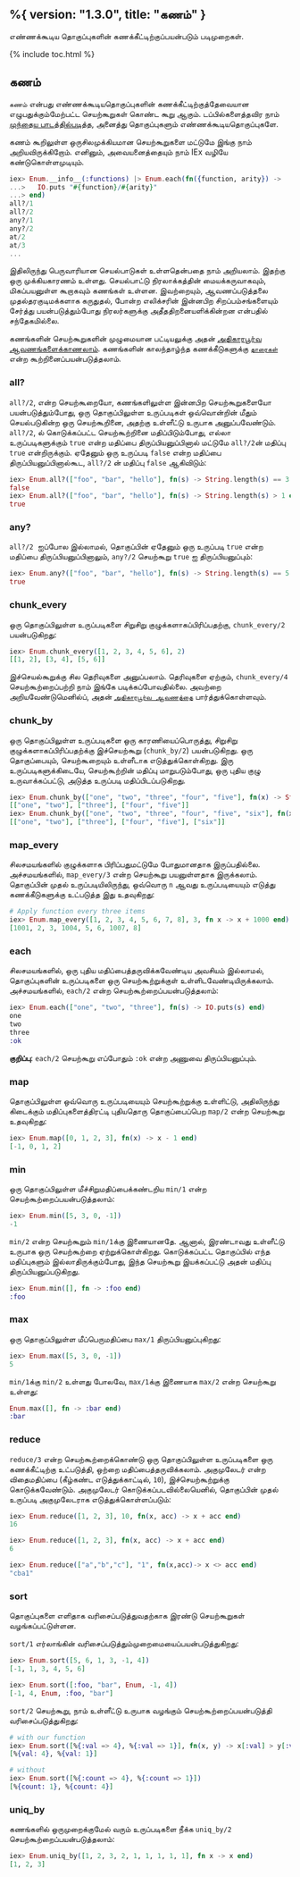 %{
  version: "1.3.0",
  title: "கணம்"
}
---

எண்ணக்கூடிய தொகுப்புகளின் கணக்கீட்டிற்குப்பயன்படும் படிமுறைகள்.

{% include toc.html %}

## கணம்

`கணம்` என்பது எண்ணக்கூடியதொகுப்புகளின் கணக்கீட்டிற்குத்தேவையான எழுபதுக்கும்மேற்பட்ட செயற்கூறுகள் கொண்ட கூறு ஆகும். டப்பில்களைத்தவிர நாம் [முந்தைய பாடத்தில்படித்த](../collections/), அனைத்து தொகுப்புகளும் எண்ணக்கூடியதொகுப்புகளே.

கணம் கூறிலுள்ள ஒருசிலமுக்கியமான செயற்கூறுகளை மட்டுமே இங்கு நாம் அறியவிருக்கிறோம். எனினும், அவையனைத்தையும் நாம் IEx வழியே கண்டுகொள்ளமுடியும்.

```elixir
iex> Enum.__info__(:functions) |> Enum.each(fn({function, arity}) ->
...>   IO.puts "#{function}/#{arity}"
...> end)
all?/1
all?/2
any?/1
any?/2
at/2
at/3
...
```

இதிலிருந்து பெருவாரியான செயல்பாடுகள் உள்ளதென்பதை நாம் அறியலாம். இதற்கு ஒரு முக்கியகாரணம் உள்ளது. செயல்பாட்டு நிரலாக்கத்தின் மையக்கருவாகவும், மிகப்பயனுள்ள கூறாகவும் கணங்கள் உள்ளன. இவற்றையும், ஆவணப்படுத்தலை முதல்தரகுடிமக்களாக கருதுதல், போன்ற எலிக்சரின் இன்னபிற சிறப்பம்சங்களையும் சேர்த்து பயன்படுத்தும்போது நிரலர்களுக்கு அதீததிறனையளிக்கின்றன என்பதில் சந்தேகமில்லை.

கணங்களின் செயற்கூறுகளின் முழுமையான பட்டியலுக்கு அதன்  [அதிகாரபூர்வ ஆவணங்களைக்காணலாம்](https://hexdocs.pm/elixir/Enum.html). கணங்களின் காலந்தாழ்ந்த கணக்கீடுகளுக்கு [`தாரைகள்`](https://hexdocs.pm/elixir/Stream.html) என்ற கூற்றினைப்பயன்படுத்தலாம்.


### all?

`all?/2`, என்ற செயற்கூறையோ, கணங்களிலுள்ள இன்னபிற செயற்கூறுகளையோ பயன்படுத்தும்போது, ஒரு தொகுப்பிலுள்ள உருப்படிகள் ஒவ்வொன்றின் மீதும் செயல்படுகின்ற ஒரு செயற்கூறினை, அதற்கு உள்ளீட்டு உருபாக அனுப்பவேண்டும். `all?/2`, ல் கொடுக்கப்பட்ட செயற்கூற்றினை மதிப்பிடும்போது, எல்லா உருப்படிகளுக்கும் `true` என்ற மதிப்பை திருப்பியனுப்பினால் மட்டுமே `all?/2`ன் மதிப்பு `true` என்றிருக்கும். ஏதேனும் ஒரு உருப்படி `false` என்ற மதிப்பை திருப்பியனுப்பினால்கூட, `all?/2` ன் மதிப்பு `false` ஆகிவிடும்:

```elixir
iex> Enum.all?(["foo", "bar", "hello"], fn(s) -> String.length(s) == 3 end)
false
iex> Enum.all?(["foo", "bar", "hello"], fn(s) -> String.length(s) > 1 end)
true
```

### any?

`all?/2`  ஐப்போல இல்லாமல், தொகுப்பின் ஏதேனும் ஒரு உருப்படி `true` என்ற மதிப்பை திருப்பியனுப்பினாலும், `any?/2` செயற்கூறு `true` ஐ திருப்பியனுப்பும்:

```elixir
iex> Enum.any?(["foo", "bar", "hello"], fn(s) -> String.length(s) == 5 end)
true
```

### chunk_every

ஒரு தொகுப்பிலுள்ள உருப்படிகளை சிறுசிறு குழுக்களாகப்பிரிப்பதற்கு, `chunk_every/2` பயன்படுகிறது:

```elixir
iex> Enum.chunk_every([1, 2, 3, 4, 5, 6], 2)
[[1, 2], [3, 4], [5, 6]]
```

இச்செயல்கூறுக்கு சில தெரிவுகளை அனுப்பலாம். தெரிவுகளை ஏற்கும்,  `chunk_every/4` செயற்கூற்றைப்பற்றி நாம் இங்கே படிக்கப்போவதில்லை. அவற்றை அறியவேண்டுமெனில்ப், அதன் [`அதிகாரபூர்வ ஆவணத்தை`](https://hexdocs.pm/elixir/Enum.html#chunk_every/4) பார்த்துக்கொள்ளவும்.

### chunk_by

ஒரு தொகுப்பிலுள்ள உருப்படிகளை ஒரு காரணியைப்பொருத்து, சிறுசிறு குழுக்களாகப்பிரிப்பதற்க்கு இச்செயற்கூறு (`chunk_by/2`) பயன்படுகிறது. ஒரு தொகுப்பையும், செயற்கூறையும் உள்ளீடாக எடுத்துக்கொள்கிறது. இரு உருப்படிகளுக்கிடையே, செயற்கூற்றின் மதிப்பு மாறுபடும்போது, ஒரு புதிய குழு உருவாக்கப்பட்டு, அடுத்த உருப்படி மதிப்பிடப்படுகிறது.
```elixir
iex> Enum.chunk_by(["one", "two", "three", "four", "five"], fn(x) -> String.length(x) end)
[["one", "two"], ["three"], ["four", "five"]]
iex> Enum.chunk_by(["one", "two", "three", "four", "five", "six"], fn(x) -> String.length(x) end)
[["one", "two"], ["three"], ["four", "five"], ["six"]]
```

### map_every

சிலசமயங்களில் குழுக்களாக பிரிப்பதுமட்டுமே போதுமானதாக இருப்பதில்லை. அச்சமயங்களில், `map_every/3` என்ற செயற்கூறு பயனுள்ளதாக இருக்கலாம். தொகுப்பின் முதல் உருப்படியிலிருந்து, ஒவ்வொரு `n` ஆவது உருப்படியையும் எடுத்து கணக்கீடுகளுக்கு உட்படுத்த இது உதவுகிறது:

```elixir
# Apply function every three items
iex> Enum.map_every([1, 2, 3, 4, 5, 6, 7, 8], 3, fn x -> x + 1000 end)
[1001, 2, 3, 1004, 5, 6, 1007, 8]
```

### each

சிலசமயங்களில், ஒரு புதிய மதிப்பைத்தருவிக்கவேண்டிய அவசியம் இல்லாமல், தொகுப்புகளின் உருப்படிகளை ஒரு செயற்கூற்றுக்குள் உள்ளிடவேண்டியிருக்கலாம். அச்சமயங்களில், `each/2` என்ற செயற்கூற்றைப்பயன்படுத்தலாம்:

```elixir
iex> Enum.each(["one", "two", "three"], fn(s) -> IO.puts(s) end)
one
two
three
:ok
```

__குறிப்பு__: `each/2` செயற்கூறு எப்போதும் `:ok` என்ற அணுவை திருப்பியனுப்பும்.

### map

தொகுப்பிலுள்ள ஒவ்வொரு உருப்படியையும் செயற்கூற்றுக்கு உள்ளிட்டு, அதிலிருந்து கிடைக்கும் மதிப்புகளைத்திரட்டி புதியதொரு தொகுப்பைப்பெற `map/2` என்ற செயற்கூறு உதவுகிறது:

```elixir
iex> Enum.map([0, 1, 2, 3], fn(x) -> x - 1 end)
[-1, 0, 1, 2]
```

### min

ஒரு தொகுப்பிலுள்ள மீச்சிறுமதிப்பைக்கண்டறிய `min/1` என்ற செயற்கூற்றைப்பயன்படுத்தலாம்:

```elixir
iex> Enum.min([5, 3, 0, -1])
-1
```

`min/2` என்ற செயற்கூறும் `min/1`க்கு இணையானதே. ஆனால், இரண்டாவது உள்ளீட்டு உருபாக ஒரு செயற்கூற்றை ஏற்றுக்கொள்கிறது. கொடுக்கப்பட்ட தொகுப்பில் எந்த மதிப்புகளும் இல்லாதிருக்கும்போது, இந்த செயற்கூறு இயக்கப்பட்டு அதன் மதிப்பு திருப்பியனுப்படுகிறது.

```elixir
iex> Enum.min([], fn -> :foo end)
:foo
```

### max

ஒரு தொகுப்பிலுள்ள மீப்பெருமதிப்பை `max/1` திருப்பியனுப்புகிறது:

```elixir
iex> Enum.max([5, 3, 0, -1])
5
```

`min/1`க்கு `min/2` உள்ளது போலவே, `max/1`க்கு இணையாக `max/2` என்ற செயற்கூறு உள்ளது:

```elixir
Enum.max([], fn -> :bar end)
:bar
```

### reduce

`reduce/3` என்ற செயற்கூற்றைக்கொண்டு ஒரு தொகுப்பிலுள்ள உருப்படிகளை ஒரு கணக்கீட்டிற்கு உட்படுத்தி, ஒற்றை மதிப்பைத்தருவிக்கலாம். அகுமுலேடர் என்ற விதைமதிப்பை (கீழ்கண்ட எடுத்துக்காட்டில், `10`), இச்செயற்கூற்றுக்கு கொடுக்கவேண்டும். அகுமுலேடர் கொடுக்கப்படவில்லையெனில், தொகுப்பின் முதல் உருப்படி அகுமுலேடராக எடுத்துக்கொள்ளப்படும்:

```elixir
iex> Enum.reduce([1, 2, 3], 10, fn(x, acc) -> x + acc end)
16

iex> Enum.reduce([1, 2, 3], fn(x, acc) -> x + acc end)
6

iex> Enum.reduce(["a","b","c"], "1", fn(x,acc)-> x <> acc end)
"cba1"
```

### sort

தொகுப்புகளை எளிதாக வரிசைப்படுத்துவதற்காக இரண்டு செயற்கூறுகள் வழங்கப்பட்டுள்ளன.

`sort/1` எர்லாங்கின் வரிசைப்படுத்தும்முறைமையைப்பயன்படுத்துகிறது:

```elixir
iex> Enum.sort([5, 6, 1, 3, -1, 4])
[-1, 1, 3, 4, 5, 6]

iex> Enum.sort([:foo, "bar", Enum, -1, 4])
[-1, 4, Enum, :foo, "bar"]
```

`sort/2` செயற்கூறு, நாம் உள்ளீட்டு உருபாக வழங்கும் செயற்கூற்றைப்பயன்படுத்தி வரிசைப்படுத்துகிறது:

```elixir
# with our function
iex> Enum.sort([%{:val => 4}, %{:val => 1}], fn(x, y) -> x[:val] > y[:val] end)
[%{val: 4}, %{val: 1}]

# without
iex> Enum.sort([%{:count => 4}, %{:count => 1}])
[%{count: 1}, %{count: 4}]
```

### uniq_by

கணங்களில் ஒருமுறைக்குமேல் வரும் உருப்படிகளை நீக்க `uniq_by/2` செயற்கூற்றைப்பயன்படுத்தலாம்:

```elixir
iex> Enum.uniq_by([1, 2, 3, 2, 1, 1, 1, 1, 1], fn x -> x end)
[1, 2, 3]
```
